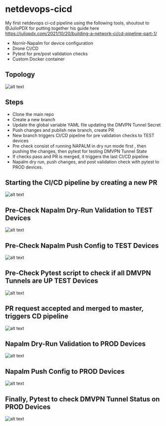 # netdevops-cicd
My first netdevops ci-cd pipeline using the following tools, shoutout to @JulioPDX for putting together his guide here https://juliopdx.com/2021/10/20/building-a-network-ci/cd-pipeline-part-1/
- Nornir-Napalm for device configuration
- Drone CI/CD
- Pytest for pre/post validation checks
- Custom Docker container


## Topology
![alt text](https://i.imgur.com/2zN5XxH.png)

## Steps
- Clone the main repo
- Create a new branch
- Update the global variable YAML file updating the DMVPN Tunnel Secret
- Push changes and publish new branch, create PR
- New branch triggers CI/CD pipeline for pre validation checks to TEST devices
- Pre check consist of running NAPALM in dry run mode first , then pushing the changes, then pytest for testing DMVPN Tunnel State
- If checks pass and PR is merged, it triggers the last CI/CD pipeline
- Napalm dry run, push changes, and post validation check with pytest to PROD devices.

## Starting the CI/CD pipeline by creating a new PR
![alt text](https://i.imgur.com/pY9SoR5.png)

## Pre-Check Napalm Dry-Run Validation to TEST Devices
![alt text](https://i.imgur.com/6dZIoHz.png)

## Pre-Check Napalm Push Config to TEST Devices
![alt text](https://i.imgur.com/GerhQgr.png)

## Pre-Check Pytest script to check if all DMVPN Tunnels are UP TEST Devices
![alt text](https://i.imgur.com/T1IX4zd.png)

## PR request accepted and merged to master, triggers CD pipeline
![alt text](https://i.imgur.com/rcKyWj5.png)

## Napalm Dry-Run Validation to PROD Devices
![alt text](https://i.imgur.com/eKyYEjf.png)

## Napalm Push Config to PROD Devices
![alt text](https://i.imgur.com/6qywUra.png)

## Finally, Pytest to check DMVPN Tunnel Status on PROD Devices
![alt text](https://i.imgur.com/cDNnCMS.png)

